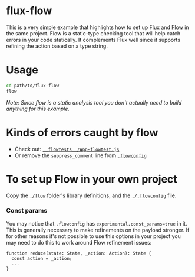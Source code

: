 # flux-flow

This is a very simple example that highlights how to set up Flux and
[Flow](https://flowtype.org/) in the same project. Flow is a static-type
checking tool that will help catch errors in your code statically. It
complements Flux well since it supports refining the action based on a
type string.

# Usage

```bash
cd path/to/flux-flow
flow
```

_Note: Since flow is a static analysis tool you don't actually need to build
anything for this example._

# Kinds of errors caught by flow

- Check out: [`__flowtests__/App-flowtest.js`](./src/__flowtests__/App-flowtest.js)
- Or remove the `suppress_comment` line from [`.flowconfig`](./.flowconfig)

# To set up Flow in your own project

Copy the [`./flow`](./flow) folder's library definitions, and
the [`./.flowconfig`](./.flowconfig) file.

### Const params

You may notice that `.flowconfig` has `experimental.const_params=true` in it.
This is generally necessary to make refinements on the payload stronger. If for
other reasons it's not possible to use this options in your project you may
need to do this to work around Flow refinement issues:

```
function reduce(state: State, _action: Action): State {
  const action = _action;
  ...
}
```
